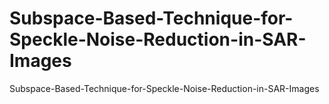 # Subspace-Based-Technique-for-Speckle-Noise-Reduction-in-SAR-Images

Subspace-Based-Technique-for-Speckle-Noise-Reduction-in-SAR-Images
